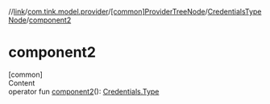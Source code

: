 //[link](../../../index.md)/[com.tink.model.provider](../../index.md)/[[common]ProviderTreeNode](../index.md)/[CredentialsTypeNode](index.md)/[component2](component2.md)



# component2  
[common]  
Content  
operator fun [component2](component2.md)(): [Credentials.Type](../../../com.tink.model.credentials/[common]-credentials/-type/index.md)  



